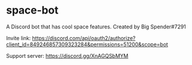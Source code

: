 # space-bot
A Discord bot that has cool space features.
Created by Big Spender#7291

Invite link: https://discord.com/api/oauth2/authorize?client_id=849246857309323284&permissions=51200&scope=bot

Support server: https://discord.gg/XnAGQSbMYM
